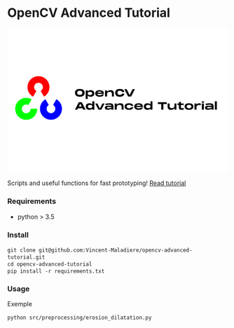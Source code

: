 # OpenCV Advanced Tutorial
![img](assets/banner_medium.png)

Scripts and useful functions for fast prototyping!
[Read tutorial](https://vincent-maladiere.github.io)

### Requirements

- python > 3.5

### Install

```
git clone git@github.com:Vincent-Maladiere/opencv-advanced-tutorial.git
cd opencv-advanced-tutorial
pip install -r requirements.txt
```

### Usage

Exemple
```
python src/preprocessing/erosion_dilatation.py
```




